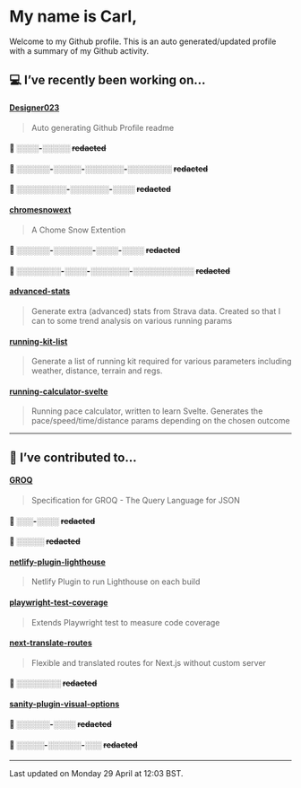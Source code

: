 # My name is Carl,

Welcome to my Github profile. This is an auto generated/updated profile with a summary of my Github activity.

## 💻 I’ve recently been working on...

#### [Designer023](https://github.com/Designer023/Designer023)
> Auto generating Github Profile readme

#### 🔐 ░░░░-░░░░░ ~~redacted~~

#### 🔐 ░░░░░░-░░░░░-░░░░░░░-░░░░░░░░ ~~redacted~~

#### 🔐 ░░░░░░░░░-░░░░░░░-░░░░ ~~redacted~~

#### [chromesnowext](https://github.com/Designer023/chromesnowext)
> A Chome Snow Extention

#### 🔐 ░░░░░░-░░░░░░░-░░░░-░░░░ ~~redacted~~

#### 🔐 ░░░░░░░░-░░░░-░░░░░░░-░░░░░░░░░░░ ~~redacted~~

#### [advanced-stats](https://github.com/Designer023/advanced-stats)
> Generate extra (advanced) stats from Strava data. Created so that I can to some trend analysis on various running params

#### [running-kit-list](https://github.com/Designer023/running-kit-list)
> Generate a list of running kit required for various parameters including weather, distance, terrain and regs.

#### [running-calculator-svelte](https://github.com/Designer023/running-calculator-svelte)
> Running pace calculator, written to learn Svelte. Generates the pace&#x2F;speed&#x2F;time&#x2F;distance params depending on the chosen outcome

***
## 🤝 I’ve contributed to...

#### [GROQ](https://github.com/sanity-io/GROQ)
> Specification for GROQ - The Query Language for JSON

#### 🔐 ░░░-░░░░ ~~redacted~~

#### 🔐 ░░░░░ ~~redacted~~

#### [netlify-plugin-lighthouse](https://github.com/netlify/netlify-plugin-lighthouse)
> Netlify Plugin to run Lighthouse on each build

#### [playwright-test-coverage](https://github.com/anishkny/playwright-test-coverage)
> Extends Playwright test to measure code coverage

#### [next-translate-routes](https://github.com/hozana/next-translate-routes)
> Flexible and translated routes for Next.js without custom server

#### 🔐 ░░░░░░░░ ~~redacted~~

#### [sanity-plugin-visual-options](https://github.com/fddigital-uk/sanity-plugin-visual-options)
> 

#### 🔐 ░░░░░░-░░░░ ~~redacted~~

#### 🔐 ░░░░░-░░░░░░-░░░ ~~redacted~~


***
Last updated on Monday 29 April at 12:03 BST.